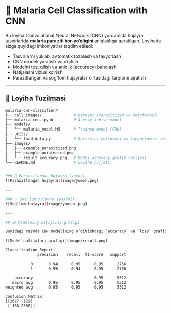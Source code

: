 # 🦠 Malaria Cell Classification with CNN

Bu loyiha Convolutional Neural Network (CNN) yordamida hujayra tasvirlarida **malaria paraziti bor-yo‘qligini** aniqlashga qaratilgan. Loyihada sizga quyidagi imkoniyatlar taqdim etiladi:

- Tasvirlarni yuklab, avtomatik tozalash va tayyorlash
- CNN modeli yaratish va o‘qitish
- Modelni test qilish va aniqlik (accuracy) baholash
- Natijalarni vizual ko‘rish
- Parazitlangan va sog‘lom hujayralar o‘rtasidagi farqlarni ajratish

---

## 📂 Loyiha Tuzilmasi

```bash
malaria-cnn-classifier/
├── cell_images/              # Dataset (Parasitized va Uninfected)
├── malaria_cnn.ipynb         # Asosiy kod va model
├── models/
│   └── malaria_model.h5      # Trained model (CNN)
├── utils/
│   └── load_data.py          # Datasetni yuklovchi va tayyorlovchi skript
├── images/
│   ├── example_parasitized.png
│   ├── example_uninfected.png
│   └── result_accuracy.png   # Model accuracy grafik natijasi
└── README.md                 # Loyiha hujjati


### 🦠 Parazitlangan hujayra (yomon)
![Parazitlangan hujayra](image/yomon.png)

---

### ✅ Sog‘lom hujayra (yaxshi)
![Sog‘lom hujayra](image/yaxshi.png)

---

## 📊 Modelning natijaviy grafigi

Quyidagi rasmda CNN modelining o‘qitishdagi `accuracy` va `loss` grafigi ko‘rsatilgan:

![Model natijalari grafigi](image/result.png)

Classification Report:
              precision    recall  f1-score   support

           0       0.94      0.95      0.95      2756
           1       0.95      0.94      0.95      2756

    accuracy                           0.95      5512
   macro avg       0.95      0.95      0.95      5512
weighted avg       0.95      0.95      0.95      5512

Confusion Matrix:
[[2627  129]
 [ 168 2588]]